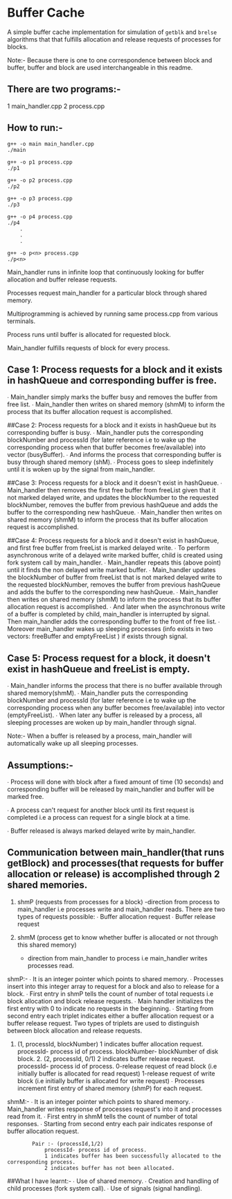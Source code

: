 # Buffer Cache

A simple buffer cache implementation for simulation of `getblk` and `brelse` algorithms that that fulfills allocation and release requests of processes for blocks.

Note:- Because there is one to one correspondence between block and buffer, buffer and block are used interchangeable in this readme.


## There are two programs:-
1	main_handler.cpp
2	process.cpp

## How to run:- 
	g++ -o main main_handler.cpp
	./main

	g++ -o p1 process.cpp
	./p1
	
	g++ -o p2 process.cpp		
	./p2						
	
	g++ -o p3 process.cpp
	./p3
	
	g++ -o p4 process.cpp
	./p4
		. 
		.
		.

	g++ -o p<n> process.cpp
	./p<n>



Main_handler runs in infinite loop that continuously looking for buffer allocation and buffer release requests.

Processes request main_handler for a particular block through shared memory.

Multiprogramming is achieved by running same process.cpp from various terminals.

Process runs until buffer is allocated for requested block. 

Main_handler fulfills requests of block for every process. 



## Case 1: Process requests for a block and it exists in hashQueue and  corresponding buffer is free.
∙	Main_handler simply marks the buffer busy and removes the buffer from free list. 
∙	Main_handler then writes on shared memory (shmM) to inform the process that its buffer allocation request is accomplished.

##Case 2: Process requests for a block and it exists in hashQueue but its corresponding buffer is busy.
∙	Main_handler puts the corresponding blockNumber and processId (for later reference i.e to wake up the corresponding process when that buffer becomes free/available) into vector (busyBuffer). 
∙	And informs the process that corresponding buffer is busy through shared memory (shM). 
∙	Process goes to sleep indefinitely until it is woken up by the signal from main_handler.

##Case 3: Process requests for a block and it doesn't exist in hashQueue.
∙	Main_handler then removes the first free buffer from freeList given that it not marked delayed write, and updates the blockNumber to the requested  blockNumber, removes the buffer from previous hashQueue and adds the buffer to the corresponding new hashQueue.
∙	Main_handler then writes on shared memory (shmM) to inform the process that its buffer allocation request is accomplished.

##Case 4: Process requests for a block and it doesn't exist in hashQueue, and first free buffer from freeList is marked delayed write. 
∙	To perform asynchronous write of a delayed write marked buffer, child is created using fork system call by main_handler.
∙	Main_handler repeats this (above point) until it finds the non delayed write marked buffer.
∙	Main_handler updates the blockNumber of buffer from freeList that is not marked delayed write to the requested blockNumber, removes the buffer from previous hashQueue and adds the buffer to the corresponding new hashQueue. 
∙	Main_handler then writes on shared memory (shmM) to inform the process that its buffer allocation request is accomplished.
∙	And later when the asynchronous write of a buffer is completed by child, main_handler is interrupted by signal. Then main_handler adds the corresponding buffer to the front of free list.
∙	Moreover main_handler wakes up sleeping processes (info exists in two vectors: freeBuffer and emptyFreeList ) if exists through signal.

## Case 5: Process request for a block, it doesn't exist in hashQueue and freeList is empty.
∙	Main_handler informs the process that there is no buffer available through shared memory(shmM).
∙	Main_handler puts the corresponding blockNumber and processId (for later reference i.e to wake up the corresponding process when any buffer becomes free/available) into vector (emptyFreeList).
∙	When later any buffer is released by a process, all sleeping processes are woken up by main_handler through signal.

 
Note:- When a buffer is released by a process, main_handler will automatically wake up all sleeping processes.


## Assumptions:-

∙	  Process will done with block after a fixed amount of time (10 seconds) and  corresponding buffer will be released by main_handler and buffer will be marked free. 

∙	  A process can't request for another block until its first request is completed i.e a    process can request for a single block at a time.

∙	  Buffer released is always marked delayed write by main_handler.


## Communication between main_handler(that runs getBlock) and processes(that requests for buffer allocation or release) is accomplished through 2 shared memories.


1. shmP (requests from processes for a block)
 	-direction from process to main_handler i.e processes write and main_handler reads.
There are two types of requests possible:
∙	Buffer allocation request
∙	Buffer release request


2. shmM (process get to know whether buffer is allocated or not through this shared memory)
	- direction from main_handler to process i.e main_handler writes processes read.


shmP:-
∙	It is an integer pointer which points to shared memory.
∙	Processes insert into this integer array to request for a block and also to release for a block.
∙	First entry in shmP tells the count of number of total requests i.e block allocation and block release requests.
∙	Main handler initializes the first entry with 0 to indicate no requests in the beginning.
∙	Starting from second entry each triplet indicates either a buffer allocation request or a buffer release request.
Two types of triplets are used to distinguish between block allocation and release requests.
 
1.	(1, processId, blockNumber)
				1 indicates buffer allocation request.
				processId- process id of process.
				blockNumber- blockNumber of disk block.
      2. (2, processId, 0/1)
				2 indicates buffer release request.
				processId- process id of process.
				0-release request of read block (i.e initially buffer is allocated for read request)
				1-release request of write block (i.e initially buffer is allocated for write request)
∙	  Processes increment first entry of shared memory (shmP) for each request.

shmM:-
∙	  It is an integer pointer which points to shared memory.
∙	   Main_handler writes response of processes request's into it and processes read from it.
∙	   First entry in shmM tells the count of number of total responses.
∙	   Starting from second entry each pair indicates response of buffer allocation request.
		 
			Pair :- (processId,1/2)
				processId- process id of process.
				1 indicates buffer has been successfully allocated to the corresponding process.
				2 indicates buffer has not been allocated.


##What I have learnt:-
∙	  Use of shared memory.
∙	  Creation and handling of child processes (fork system call).
∙	  Use of signals (signal handling). 


	


